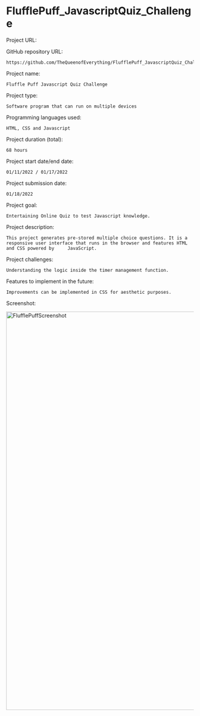 # FlufflePuff_JavascriptQuiz_Challenge

Project URL: 

  

GitHub repository URL:

    https://github.com/TheQueenofEverything/FlufflePuff_JavascriptQuiz_Challenge


Project name:

    Fluffle Puff Javascript Quiz Challenge

Project type:

    Software program that can run on multiple devices
   

Programming languages used:

    HTML, CSS and Javascript

Project duration (total):

    68 hours

Project start date/end date:

    01/11/2022 / 01/17/2022
    
Project submission date:

    01/18/2022

Project goal:

    Entertaining Online Quiz to test Javascript knowledge.
    

Project description:

    This project generates pre-stored multiple choice questions. It is a responsive user interface that runs in the browser and features HTML and CSS powered by     JavaScript.

    
Project challenges:

    Understanding the logic inside the timer management function. 
    

Features to implement in the future:

    Improvements can be implemented in CSS for aesthetic purposes.
    
    
Screenshot:

<img width="1072" alt="FlufflePuffScreenshot" src="https://user-images.githubusercontent.com/65464431/149982361-f58c90cf-0411-4eba-9945-8584218da033.png">

    
